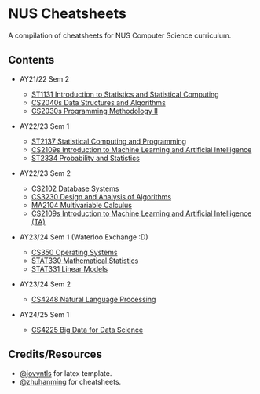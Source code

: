 # NUS Cheatsheets

A compilation of cheatsheets for NUS Computer Science curriculum.

## Contents

- AY21/22 Sem 2
  - [ST1131 Introduction to Statistics and Statistical Computing](https://github.com/Zxun2/cheatsheets/tree/main/ST1131)
  - [CS2040s Data Structures and Algorithms](https://github.com/Zxun2/cheatsheets/tree/main/CS2040s)
  - [CS2030s Programming Methodology II](https://github.com/Zxun2/cheatsheets/tree/main/CS2030s)
- AY22/23 Sem 1
  - [ST2137 Statistical Computing and Programming](https://github.com/Zxun2/cheatsheets/tree/main/ST2137)
  - [CS2109s Introduction to Machine Learning and Artificial Intelligence](https://github.com/Zxun2/cheatsheets/tree/main/CS2109s)
  - [ST2334 Probability and Statistics](https://github.com/Zxun2/cheatsheets/tree/main/ST2334)
- AY22/23 Sem 2

  - [CS2102 Database Systems](https://github.com/Zxun2/cheatsheets/tree/main/CS2102)
  - [CS3230 Design and Analysis of Algorithms](https://github.com/Zxun2/cheatsheets/tree/main/CS3230)
  - [MA2104 Multivariable Calculus](https://github.com/Zxun2/cheatsheets/tree/main/MA2104)
  - [CS2109s Introduction to Machine Learning and Artificial Intelligence (TA)](https://github.com/Zxun2/cheatsheets/tree/main/CS2109s/tutorial%20slides)

- AY23/24 Sem 1 (Waterloo Exchange :D)
  - [CS350 Operating Systems](https://github.com/Zxun2/cheatsheets/tree/main/CS350)
  - [STAT330 Mathematical Statistics](https://github.com/Zxun2/cheatsheets/tree/main/STAT330)
  - [STAT331 Linear Models](https://github.com/Zxun2/cheatsheets/tree/main/STAT331)

- AY23/24 Sem 2
  - [CS4248 Natural Language Processing](https://github.com/Zxun2/cheatsheets/tree/main/CS4248)

- AY24/25 Sem 1
  - [CS4225 Big Data for Data Science](https://github.com/Zxun2/cheatsheets/tree/main/CS4225)

## Credits/Resources

- [@jovyntls](https://github.com/jovyntls/) for latex template.
- [@zhuhanming](https://github.com/zhuhanming) for cheatsheets.
